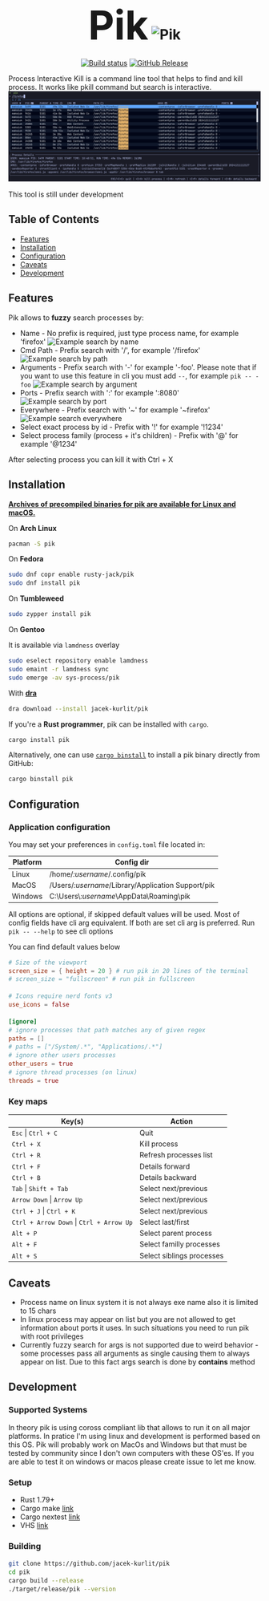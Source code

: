 <div align="center">

<h1>
  <span style="font-size: 80px;">Pik</span>
<picture>
  <source media="(prefers-color-scheme: dark)" srcset="logo_dark.svg">
  <source media="(prefers-color-scheme: light)" srcset="logo_light.svg">
  <img alt="Pik" height="80" src="logo_light.svg"/>
</picture>
</h1>

[![Build status](https://github.com/jacek-kurlit/pik/actions/workflows/on_merge.yml/badge.svg)](https://github.com/jacek-kurlit/pik/actions)
[![GitHub Release](https://img.shields.io/github/v/release/jacek-kurlit/pik)](https://github.com/jacek-kurlit/pik/releases/latest)

</div>

Process Interactive Kill is a command line tool that helps to find and kill process.
It works like pkill command but search is interactive.
![Example pik](docs/pik.png)

This tool is still under development

## Table of Contents

- [Features](#features)
- [Installation](#installation)
- [Configuration](#configuration)
- [Caveats](#caveats)
- [Development](#development)

## Features

Pik allows to **fuzzy** search processes by:

- Name - No prefix is required, just type process name, for example 'firefox'
  ![Example search by name](docs/search_by_name.gif)
- Cmd Path - Prefix search with '/', for example '/firefox'
  ![Example search by path](docs/search_by_path.gif)
- Arguments - Prefix search with '-' for example '-foo'. Please note that if you want to use this feature in cli you must add `--`, for example `pik -- -foo`
  ![Example search by argument](docs/search_by_arg.gif)
- Ports - Prefix search with ':' for example ':8080'
  ![Example search by port](docs/search_by_port.gif)
- Everywhere - Prefix search with '~' for example '~firefox'
  ![Example search everywhere](docs/search_everywhere.gif)
- Select exact process by id - Prefix with '!' for example '!1234'
- Select process family (process + it's children) - Prefix with '@' for example '@1234'

After selecting process you can kill it with Ctrl + X

## Installation

**[Archives of precompiled binaries for pik are available for Linux and macOS.](https://github.com/jacek-kurlit/pik/releases)**

On **Arch Linux**

```sh
pacman -S pik
```

On **Fedora**

```sh
sudo dnf copr enable rusty-jack/pik
sudo dnf install pik
```

On **Tumbleweed**

```sh
sudo zypper install pik
```

On **Gentoo**

It is available via `lamdness` overlay

```sh
sudo eselect repository enable lamdness
sudo emaint -r lamdness sync
sudo emerge -av sys-process/pik
```

With **[dra](https://github.com/devmatteini/dra)**

```sh
dra download --install jacek-kurlit/pik
```

If you're a **Rust programmer**, pik can be installed with `cargo`.

```sh
cargo install pik
```

Alternatively, one can use [`cargo binstall`](https://github.com/cargo-bins/cargo-binstall) to install a pik
binary directly from GitHub:

```sh
cargo binstall pik
```

## Configuration

### Application configuration

You may set your preferences in `config.toml` file located in:

| Platform                     | Config dir                 |
| -------------------------- | ---------------------- |
|  Linux        | /home/_:username_/.config/pik|
|  MacOS        | /Users/_:username_/Library/Application Support/pik|
|  Windows        | C:\Users\\_:username_\AppData\Roaming\pik|

All options are optional, if skipped default values will be used.
Most of config fields have cli arg equivalent. If both are set cli arg is preferred.
Run `pik -- --help` to see cli options

You can find default values below

``` toml
# Size of the viewport
screen_size = { height = 20 } # run pik in 20 lines of the terminal
# screen_size = "fullscreen" # run pik in fullscreen

# Icons require nerd fonts v3
use_icons = false

[ignore]
# ignore processes that path matches any of given regex
paths = []
# paths = ["/System/.*", "Applications/.*"]
# ignore other users processes
other_users = true
# ignore thread processes (on linux)
threads = true
```

### Key maps

| Key(s)                     | Action                 |
| -------------------------- | ---------------------- |
| `Esc` \| `Ctrl + C`        | Quit                   |
| `Ctrl + X`                 | Kill process           |
| `Ctrl + R`                 | Refresh processes list |
| `Ctrl + F`                 | Details forward        |
| `Ctrl + B`                 | Details backward       |
| `Tab` \| `Shift + Tab`     | Select next/previous   |
| `Arrow Down` \| `Arrow Up` | Select next/previous   |
| `Ctrl + J` \| `Ctrl + K`   | Select next/previous   |
| `Ctrl + Arrow Down` \| `Ctrl + Arrow Up`   | Select last/first   |
| `Alt + P`                 | Select parent process |
| `Alt + F`                 | Select familly processes |
| `Alt + S`                 | Select siblings processes |

## Caveats

- Process name on linux system it is not always exe name also it is limited to 15 chars
- In linux process may appear on list but you are not allowed to get information about ports it uses. In such situations you need to run pik with root privileges
- Currently fuzzy search for args is not supported due to weird behavior - some processes pass all arguments as single causing them to always appear on list. Due to this fact args search is done by **contains** method

## Development

### Supported Systems

In theory pik is using coross compliant lib that allows to run it on all major platforms.
In pratice I'm using linux and development is performed based on this OS.
Pik will probably work on MacOs and Windows but that must be tested by community since I don't own computers with these OS'es.
If you are able to test it on windows or macos please create issue to let me know.

### Setup

- Rust 1.79+
- Cargo make [link](https://github.com/sagiegurari/cargo-make)
- Cargo nextest [link](https://github.com/nextest-rs/nextest)
- VHS [link](https://github.com/charmbracelet/vhs)

### Building

```sh
git clone https://github.com/jacek-kurlit/pik
cd pik
cargo build --release
./target/release/pik --version
```
